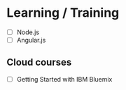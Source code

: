 # Learning / Training

- [ ] Node.js
- [ ] Angular.js

## Cloud courses
 - [ ] Getting Started with IBM Bluemix
